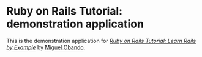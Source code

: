 # Ruby on Rails Tutorial: demonstration application

This is the demonstration application for [*Ruby on Rails Tutorial: Learn Rails by Example*](http://railstutorial.org) by [Miguel Obando](http://www.google.com.co).
